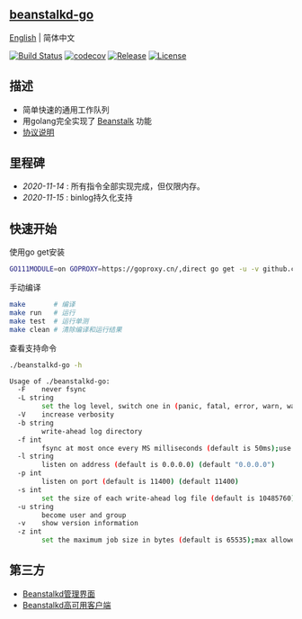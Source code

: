 ## [beanstalkd-go](https://github.com/sjatsh/beanstalkd-go)

[English](readme-en.md) | 简体中文

[![Build Status](https://travis-ci.org/sjatsh/beanstalkd-go.svg?branch=main)](https://travis-ci.org/sjatsh/beanstalkd-go.svg?branch=main)
[![codecov](https://codecov.io/gh/sjatsh/beanstalkd-go/branch/main/graph/badge.svg)](https://codecov.io/gh/sjatsh/beanstalkd-go)
[![Release](https://img.shields.io/github/release/sjatsh/beanstalkd-go.svg?label=Release)](https://github.com/sjatsh/beanstalkd-go/releases)
[![License](https://img.shields.io/github/license/sjatsh/beanstalkd-go)](https://github.com/sjatsh/beanstalkd-go)

## 描述

- 简单快速的通用工作队列
- 用golang完全实现了 [Beanstalk](https://github.com/beanstalkd/beanstalkd) 功能
- [协议说明](doc/protocol.zh-CN.md)

## 里程碑

- *2020-11-14* : 所有指令全部实现完成，但仅限内存。
- *2020-11-15* : binlog持久化支持

## 快速开始

使用go get安装

```bash
GO111MODULE=on GOPROXY=https://goproxy.cn/,direct go get -u -v github.com/sjatsh/beanstalkd-go
```

手动编译

```bash
make       # 编译
make run   # 运行
make test  # 运行单测
make clean # 清除编译和运行结果
```

查看支持命令

```bash
./beanstalkd-go -h
```

```bash
Usage of ./beanstalkd-go:
  -F    never fsync
  -L string
        set the log level, switch one in (panic, fatal, error, warn, waring, info, debug, trace) (default "warn")
  -V    increase verbosity
  -b string
        write-ahead log directory
  -f int
        fsync at most once every MS milliseconds (default is 50ms);use -f0 for "always fsync" (default 50)
  -l string
        listen on address (default is 0.0.0.0) (default "0.0.0.0")
  -p int
        listen on port (default is 11400) (default 11400)
  -s int
        set the size of each write-ahead log file (default is 10485760);will be rounded up to a multiple of 4096 bytes (default 10485760)
  -u string
        become user and group
  -v    show version information
  -z int
        set the maximum job size in bytes (default is 65535);max allowed is 1073741824 bytes (default 65535)
```

## 第三方

- [Beanstalkd管理界面](https://github.com/xuri/aurora)
- [Beanstalkd高可用客户端](https://github.com/tal-tech/go-queue) 